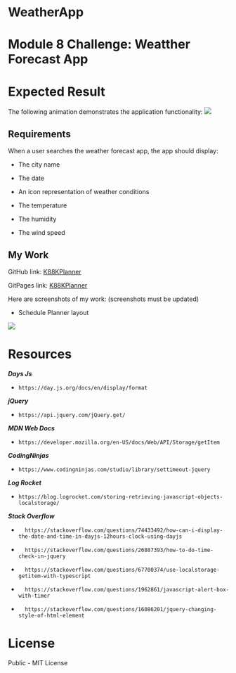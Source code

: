 # WeatherApp

# Module 8 Challenge: Weatther Forecast App

# Expected Result
The following animation demonstrates the application functionality:
![](images/)

## Requirements

When a user searches the weather forecast app, the app should display:

* The city name

* The date

* An icon representation of weather conditions

* The temperature

* The humidity

* The wind speed


## My Work

GitHub link: [K88KPlanner](https://github.com/KyloGG88/K88KPlanner)

GitPages link: [K88KPlanner](https://kylogg88.github.io/K88KPlanner/)

Here are screenshots of my work: (screenshots must be updated)

* Schedule Planner layout

![](images/Scheduler.jpg)


# Resources

***Days Js***
*     https://day.js.org/docs/en/display/format
***jQuery***
*     https://api.jquery.com/jQuery.get/
***MDN Web Docs***
*     https://developer.mozilla.org/en-US/docs/Web/API/Storage/getItem
***CodingNinjas***
*     https://www.codingninjas.com/studio/library/settimeout-jquery
***Log Rocket***
*     https://blog.logrocket.com/storing-retrieving-javascript-objects-localstorage/
***Stack Overflow***
*       https://stackoverflow.com/questions/74433492/how-can-i-display-the-date-and-time-in-dayjs-12hours-clock-using-dayjs
*       https://stackoverflow.com/questions/26887393/how-to-do-time-check-in-jquery
*       https://stackoverflow.com/questions/67700374/use-localstorage-getitem-with-typescript
*       https://stackoverflow.com/questions/1962861/javascript-alert-box-with-timer
*       https://stackoverflow.com/questions/16086201/jquery-changing-style-of-html-element

# License

Public - MIT License